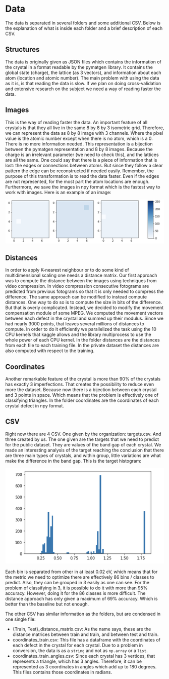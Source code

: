 # Data

The data is separated in several folders and some additional CSV. Below is the explanation of what is inside each folder and a brief description of each CSV.

## Structures

The data is originally given as JSON files which contains the information of the crystal in a format readable by the pymatgen library. It contains the global state (charge), the lattice (as 3 vectors), and information about each atom (location and atomic number). The main problem with using the data as it is, is that reading the data is slow. If we plan on doing cross-validation and extensive research on the subject we need a way of reading faster the data. 

## Images

This is the way of reading faster the data. An important feature of all crystals is that they all live in the same 8 by 8 by 3 isometric grid. Therefore, we can represent the data as 8 by 8 image with 3 channels. Where the pixel value is the atomic number except when there is no atom, which is a 0. There is no more information needed. This representation is a bijection between the pymatgen representation and 8 by 8 images. Because the charge is an irrelevant parameter (we need to check this), and the lattices are all the same. One could say that there is a piece of information that is lost: the edges or connections between atoms. But since they follow a clear pattern the edge can be reconstructed if needed easily. Remember, the purpose of this transformation is to read the data faster. Even if the edges are not represented, for the most part the atom locations are enough. Furthermore, we save the images in npy format which is the fastest way to work with images. Here is an example of an image:

![crystal image](https://github.com/Jerry-Master/IDAO_2022/blob/main/Data/img-example.png?raw=true)

## Distances

In order to apply K-nearest neighbour or to do some kind of multidimensional scaling one needs a distance matrix. Our first approach was to compute the distance between the images using techniques from video compression. In video compression consecutive fotograms are predicted from previous fotograms so that it is only needed to compress the difference.  The same approach can be modified to instead compute distances. One way to do so is to compute the size in bits of the difference. But that is overly complicated. Instead, we decided to modify the movement compensation module of some MPEG. We computed the movement vectors between each defect in the crystal and summed up their modulus. Since we had nearly 3000 points, that leaves several millions of distances to compute. In order to do it efficiently we parallelized the task using the 10 CPU kernels that kaggle allows and the library multiprocess to use the whole power of each CPU kernel. In the folder distances are the distances from each file to each training file. In the private dataset the distances are also computed with respect to the training.

## Coordinates

Another remarkable feature of the crystal is more than 90% of the crystals has exactly 3 imperfections. That creates the possibility to reduce even more the dataset. Because now there is a bijection between each crystal and 3 points in space. Which means that the problem is effectively one of classifying triangles. In the folder coordinates are the coordinates of each crystal defect in npy format.

## CSV

Right now there are 4 CSV. One given by the organization: targets.csv. And three created by us. The one given are the targets that we need to predict for the public dataset. They are values of the band gap of each crystal. We made an interesting analysis of the target reaching the conclusion that there are three main types of crystals, and within group, little variations are what make the difference in the band gap. This is the target histogram:

![target histogram](https://github.com/Jerry-Master/IDAO_2022/blob/main/Data/target-hist.png?raw=true)

Each bin is separated from other in at least 0.02 eV, which means that for the metric we need to optimize there are effectively 86 bins / classes to predict. Also, they can be grouped in 3 easily as one can see. For the problem of classifying in 3, it is possible to do it with more than 95% accuracy. However, doing it for the 86 classes is more difficult. The distance approach has only given a maximum of 69% accuracy. Which is better than the baseline but not enough.

The other CSV has similar information as the folders, but are condensed in one single file:

* {Train, Test}\_distance\_matrix.csv: As the name says, these are the distance matrices between train and train, and between test and train.
* coordinates_train.csv: This file has a dataframe with the coordinates of each defect in the crystal for each crystal. Due to a problem in conversion, the data is as a `string` and not as `np.array` or a `list`.
* coordinates_train_angles.csv: Since each crystal has 3 vertices, that represents a triangle, which has 3 angles. Therefore, it can be represented as 3 coordinates in angles which add up to 180 degrees. This files contains those coordinates in radians.

